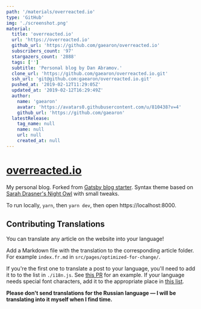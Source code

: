 ```yaml
---
path: '/materials/overreacted.io'
type: 'GitHub'
img: './screenshot.png'
material:
  title: 'overreacted.io'
  url: 'https://overreacted.io'
  github_url: 'https://github.com/gaearon/overreacted.io'
  subscribers_count: '97'
  stargazers_count: '2888'
  tags: ['']
  subtitle: 'Personal blog by Dan Abramov.'
  clone_url: 'https://github.com/gaearon/overreacted.io.git'
  ssh_url: 'git@github.com:gaearon/overreacted.io.git'
  pushed_at: '2019-02-12T11:29:05Z'
  updated_at: '2019-02-12T16:29:49Z'
  author:
    name: 'gaearon'
    avatar: 'https://avatars0.githubusercontent.com/u/810438?v=4'
    github_url: 'https://github.com/gaearon'
  latestRelease:
    tag_name: null
    name: null
    url: null
    created_at: null
---
```

# [overreacted.io](https://overreacted.io/)

My personal blog. Forked from [Gatsby blog starter](https://github.com/gatsbyjs/gatsby-starter-blog). Syntax theme based on [Sarah Drasner's Night Owl](https://github.com/sdras/night-owl-vscode-theme/) with small tweaks.

To run locally, `yarn`, then `yarn dev`, then open https://localhost:8000.

## Contributing Translations

You can translate any article on the website into your language!

Add a Markdown file with the translation to the corresponding article folder. For example `index.fr.md` in `src/pages/optimized-for-change/`.

If you're the first one to translate a post to your language, you'll need to add it to to the list in `./i18n.js`. See [this PR](https://github.com/gaearon/overreacted.io/pull/159) for an example. If your language needs special font characters, add it to the appropriate place in [this list](https://github.com/gaearon/overreacted.io/blob/5de6c128f798506a54a1a34c32cd5446beecc272/src/utils/i18n.js#L15).

**Please don't send translations for the Russian language — I will be translating into it myself when I find time.**
